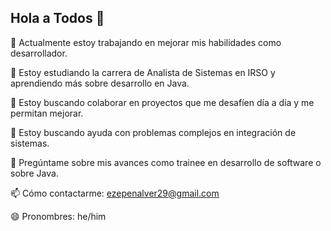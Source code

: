 ## Hola a Todos 👋

🔭 Actualmente estoy trabajando en mejorar mis habilidades como desarrollador.

🌱 Estoy estudiando la carrera de Analista de Sistemas en IRSO y aprendiendo más sobre desarrollo en Java.

👯 Estoy buscando colaborar en proyectos que me desafíen día a día y me permitan mejorar.

🤔 Estoy buscando ayuda con problemas complejos en integración de sistemas.

💬 Pregúntame sobre mis avances como trainee en desarrollo de software o sobre Java.

📫 Cómo contactarme: ezepenalver29@gmail.com

😄 Pronombres: he/him
